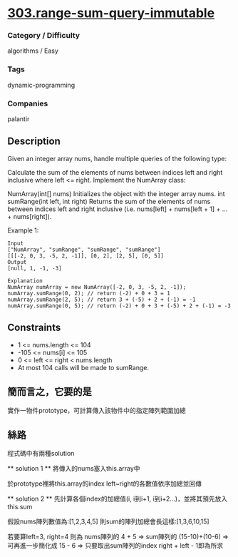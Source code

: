 # [303.range-sum-query-immutable](https://leetcode.com/problems/range-sum-query-immutable)

### Category / Difficulty
algorithms / Easy

### Tags
dynamic-programming
	 		
### Companies
palantir

## Description
Given an integer array nums, handle multiple queries of the following type:

Calculate the sum of the elements of nums between indices left and right inclusive where left <= right.
Implement the NumArray class:

NumArray(int[] nums) Initializes the object with the integer array nums.
int sumRange(int left, int right) Returns the sum of the elements of nums between indices left and right inclusive (i.e. nums[left] + nums[left + 1] + ... + nums[right]).
 

Example 1:
```
Input
["NumArray", "sumRange", "sumRange", "sumRange"]
[[[-2, 0, 3, -5, 2, -1]], [0, 2], [2, 5], [0, 5]]
Output
[null, 1, -1, -3]

Explanation
NumArray numArray = new NumArray([-2, 0, 3, -5, 2, -1]);
numArray.sumRange(0, 2); // return (-2) + 0 + 3 = 1
numArray.sumRange(2, 5); // return 3 + (-5) + 2 + (-1) = -1
numArray.sumRange(0, 5); // return (-2) + 0 + 3 + (-5) + 2 + (-1) = -3
```

## Constraints
- 1 <= nums.length <= 104
- -105 <= nums[i] <= 105
- 0 <= left <= right < nums.length
- At most 104 calls will be made to sumRange.

## 簡而言之，它要的是
實作一物件prototype，可計算傳入該物件中的指定陣列範圍加總

## 絲路
程式碼中有兩種solution

** solution 1 **
將傳入的nums塞入this.array中

於prototype裡將this.array的index left~right的各數值依序加總並回傳


** solution 2 **
先計算各個index的加總值(i, i到i+1, i到i+2...)，並將其預先放入this.sum

假設nums陣列數值為:[1,2,3,4,5]
則sum的陣列加總會長這樣:[1,3,6,10,15]

若要算left=3, right=4
則為 nums陣列的 4 + 5 
=> sum陣列的 (15-10)+(10-6) 
=> 可再進一步簡化成 15 - 6 => 只要取出sum陣列的index right + left - 1即為所求

